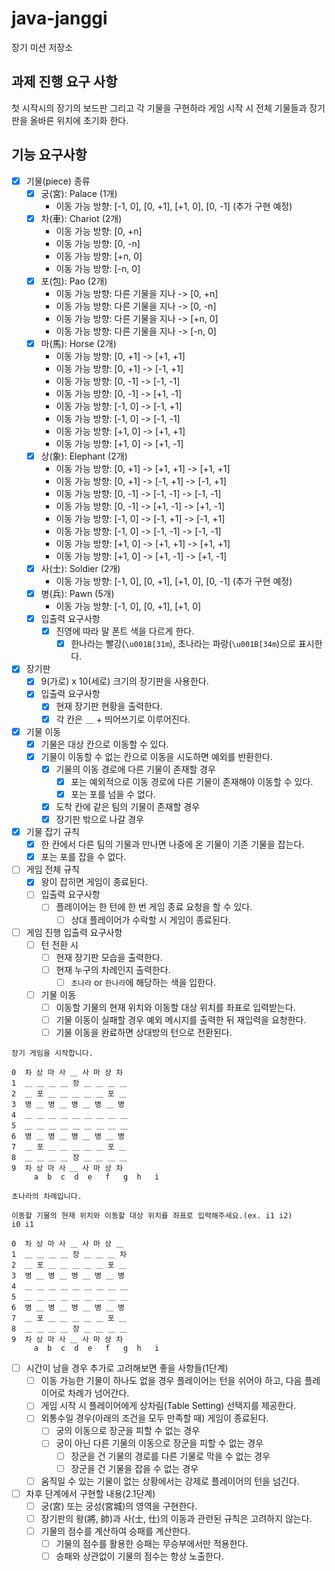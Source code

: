 # java-janggi

장기 미션 저장소

## 과제 진행 요구 사항

첫 시작시의 장기의 보드판 그리고 각 기물을 구현하라
게임 시작 시 전체 기물들과 장기판을 올바른 위치에 초기화 한다.

## 기능 요구사항

- [x] 기물(piece) 종류
    - [x] 궁(宮): Palace (1개)
        - 이동 가능 방향: [-1, 0], [0, +1], [+1, 0], [0, -1] (추가 구현 예정)
    - [x] 차(車): Chariot (2개)
        - 이동 가능 방향: [0, +n]
        - 이동 가능 방향: [0, -n]
        - 이동 가능 방향: [+n, 0]
        - 이동 가능 방향: [-n, 0]
    - [x] 포(包): Pao (2개)
        - 이동 가능 방향: 다른 기물을 지나 -> [0, +n]
        - 이동 가능 방향: 다른 기물을 지나 -> [0, -n]
        - 이동 가능 방향: 다른 기물을 지나 -> [+n, 0]
        - 이동 가능 방향: 다른 기물을 지나 -> [-n, 0]
    - [x] 마(馬): Horse (2개)
        - 이동 가능 방향: [0, +1] -> [+1, +1]
        - 이동 가능 방향: [0, +1] -> [-1, +1]
        - 이동 가능 방향: [0, -1] -> [-1, -1]
        - 이동 가능 방향: [0, -1] -> [+1, -1]
        - 이동 가능 방향: [-1, 0] -> [-1, +1]
        - 이동 가능 방향: [-1, 0] -> [-1, -1]
        - 이동 가능 방향: [+1, 0] -> [+1, +1]
        - 이동 가능 방향: [+1, 0] -> [+1, -1]
    - [x] 상(象): Elephant (2개)
        - 이동 가능 방향: [0, +1] -> [+1, +1] -> [+1, +1]
        - 이동 가능 방향: [0, +1] -> [-1, +1] -> [-1, +1]
        - 이동 가능 방향: [0, -1] -> [-1, -1] -> [-1, -1]
        - 이동 가능 방향: [0, -1] -> [+1, -1] -> [+1, -1]
        - 이동 가능 방향: [-1, 0] -> [-1, +1] -> [-1, +1]
        - 이동 가능 방향: [-1, 0] -> [-1, -1] -> [-1, -1]
        - 이동 가능 방향: [+1, 0] -> [+1, +1] -> [+1, +1]
        - 이동 가능 방향: [+1, 0] -> [+1, -1] -> [+1, -1]
    - [x] 사(士): Soldier (2개)
      - 이동 가능 방향: [-1, 0], [0, +1], [+1, 0], [0, -1] (추가 구현 예정) 
    - [x] 병(兵): Pawn (5개)
      - 이동 가능 방향: [-1, 0], [0, +1], [+1, 0]
    - [x] 입출력 요구사항
      - [x] 진영에 따라 말 폰트 색을 다르게 한다.
        - [x] 한나라는 빨강(`\u001B[31m`), 초나라는 파랑(`\u001B[34m`)으로 표시한다.
        
- [x] 장기판
    - [x] 9(가로) x 10(세로) 크기의 장기판을 사용한다.
    - [x] 입출력 요구사항
        - [x] 현재 장기판 현황을 출력한다.
        - [x] 각 칸은 ＿ + 띄어쓰기로 이루어진다.

- [x] 기물 이동
    - [x] 기물은 대상 칸으로 이동할 수 있다.
    - [x] 기물이 이동할 수 없는 칸으로 이동을 시도하면 예외를 반환한다.
      - [x] 기물의 이동 경로에 다른 기물이 존재할 경우
        - [x] 포는 예외적으로 이동 경로에 다른 기물이 존재해야 이동할 수 있다.
        - [x] 포는 포를 넘을 수 없다.
      - [x] 도착 칸에 같은 팀의 기물이 존재할 경우
      - [x] 장기판 밖으로 나갈 경우

- [x] 기물 잡기 규칙
  - [x] 한 칸에서 다른 팀의 기물과 만나면 나중에 온 기물이 기존 기물을 잡는다.
  - [x] 포는 포를 잡을 수 없다.

- [ ] 게임 전체 규칙
  - [x] 왕이 잡히면 게임이 종료된다.
  - [ ] 입출력 요구사항
    - [ ] 플레이어는 한 턴에 한 번 게임 종료 요청을 할 수 있다.
      - [ ] 상대 플레이어가 수락할 시 게임이 종료된다.

- [ ] 게임 진행 입출력 요구사항
  - [ ] 턴 전환 시
    - [ ] 현재 장기판 모습을 출력한다.
    - [ ] 현재 누구의 차례인지 출력한다.
      - [ ] `초나라` or `한나라`에 해당하는 색을 입한다.
  - [ ] 기물 이동
    - [ ] 이동할 기물의 현재 위치와 이동할 대상 위치를 좌표로 입력받는다.
    - [ ] 기물 이동이 실패할 경우 예외 메시지를 출력한 뒤 재입력을 요청한다.
    - [ ] 기물 이동을 완료하면 상대방의 턴으로 전환된다.
  
```
장기 게임을 시작합니다.

0  차 상 마 사 ＿ 사 마 상 차
1  ＿ ＿ ＿ ＿ 장 ＿ ＿ ＿ ＿
2  ＿ 포 ＿ ＿ ＿ ＿ ＿ 포 ＿
3  병 ＿ 병 ＿ 병 ＿ 병 ＿ 병
4  ＿ ＿ ＿ ＿ ＿ ＿ ＿ ＿ ＿
5  ＿ ＿ ＿ ＿ ＿ ＿ ＿ ＿ ＿
6  병 ＿ 병 ＿ 병 ＿ 병 ＿ 병
7  ＿ 포 ＿ ＿ ＿ ＿ ＿ 포 ＿
8  ＿ ＿ ＿ ＿ 장 ＿ ＿ ＿ ＿
9  차 상 마 사 ＿ 사 마 상 차
     a  b  c  d  e   f   g  h   i

초나라의 차례입니다.

이동할 기물의 현재 위치와 이동할 대상 위치를 좌표로 입력해주세요.(ex. i1 i2)
i0 i1

0  차 상 마 사 ＿ 사 마 상 ＿
1  ＿ ＿ ＿ ＿ 장 ＿ ＿ ＿ 차
2  ＿ 포 ＿ ＿ ＿ ＿ ＿ 포 ＿
3  병 ＿ 병 ＿ 병 ＿ 병 ＿ 병
4  ＿ ＿ ＿ ＿ ＿ ＿ ＿ ＿ ＿
5  ＿ ＿ ＿ ＿ ＿ ＿ ＿ ＿ ＿
6  병 ＿ 병 ＿ 병 ＿ 병 ＿ 병
7  ＿ 포 ＿ ＿ ＿ ＿ ＿ 포 ＿
8  ＿ ＿ ＿ ＿ 장 ＿ ＿ ＿ ＿
9  차 상 마 사 ＿ 사 마 상 차
     a  b  c  d  e   f   g  h   i

```

- [ ] 시간이 남을 경우 추가로 고려해보면 좋을 사항들(1단계)
  - [ ] 이동 가능한 기물이 하나도 없을 경우 플레이어는 턴을 쉬어야 하고, 다음 플레이어로 차례가 넘어간다.
  - [ ] 게임 시작 시 플레이어에게 상차림(Table Setting) 선택지를 제공한다.
  - [ ] 외통수일 경우(아래의 조건을 모두 만족할 때) 게임이 종료된다.
    - [ ] 궁의 이동으로 장군을 피할 수 없는 경우
    - [ ] 궁이 아닌 다른 기물의 이동으로 장군을 피할 수 없는 경우
        - [ ] 장군을 건 기물의 경로를 다른 기물로 막을 수 없는 경우
        - [ ] 장군을 건 기물을 잡을 수 없는 경우
  - [ ] 움직일 수 있는 기물이 없는 상황에서는 강제로 플레이어의 턴을 넘긴다.

- [ ] 차후 단계에서 구현할 내용(2.1단계)
    - [ ] 궁(宮) 또는 궁성(宮城)의 영역을 구현한다.
    - [ ] 장기판의 왕(將, 帥)과 사(士, 仕)의 이동과 관련된 규칙은 고려하지 않는다.
    - [ ] 기물의 점수를 계산하여 승패를 계산한다.
      - [ ] 기물의 점수를 활용한 승패는 무승부에서만 적용한다.
      - [ ] 승패와 상관없이 기물의 점수는 항상 노출한다.
